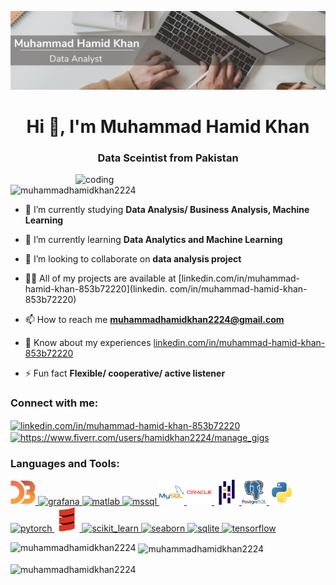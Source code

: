 ![logo]( https://github.com/MuhammadHamidKhan2224/Muhammad-Hamid-Khan-/blob/main/Beige%20and%20White%20Modern%20LinkedIn%20Background%20Photo.png)
<h1 align="center">Hi 👋, I'm Muhammad Hamid Khan</h1>
<h3 align="center">Data Sceintist from Pakistan</h3>
<img align ="right" alt="coding"width="400"src"https://i.pinimg.com/originals/54/e3/7d/54e37d8074ebcde1d96c77d7b2a7f310.gif"> 
<p align="left"> <img src="https://komarev.com/ghpvc/?username=muhammadhamidkhan2224&label=Profile%20views&color=0e75b6&style=flat" alt="muhammadhamidkhan2224" /> </p>

- 🔭 I’m currently studying **Data Analysis/ Business Analysis, Machine Learning**

- 🌱 I’m currently learning **Data Analytics and Machine Learning**

- 👯 I’m looking to collaborate on **data analysis project**

- 👨‍💻 All of my projects are available at [linkedin.com/in/muhammad-hamid-khan-853b72220](linkedin. com/in/muhammad-hamid-khan-853b72220)

- 📫 How to reach me **muhammadhamidkhan2224@gmail.com**

- 📄 Know about my experiences [linkedin.com/in/muhammad-hamid-khan-853b72220](linkedin.com/in/muhammad-hamid-khan-853b72220)

- ⚡ Fun fact **Flexible/ cooperative/ active listener**

<h3 align="left">Connect with me:</h3>
<p align="left">
<a href="https://linkedin.com/in/linkedin.com/in/muhammad-hamid-khan-853b72220" target="blank"><img align="center" src="https://raw.githubusercontent.com/rahuldkjain/github-profile-readme-generator/master/src/images/icons/Social/linked-in-alt.svg" alt="linkedin.com/in/muhammad-hamid-khan-853b72220" height="30" width="40" /></a>
<a href="https://discord.gg/https://www.fiverr.com/users/hamidkhan2224/manage_gigs" target="blank"><img align="center" src="https://raw.githubusercontent.com/rahuldkjain/github-profile-readme-generator/master/src/images/icons/Social/discord.svg" alt="https://www.fiverr.com/users/hamidkhan2224/manage_gigs" height="30" width="40" /></a>
</p>

<h3 align="left">Languages and Tools:</h3>
<p align="left"> <a href="https://d3js.org/" target="_blank" rel="noreferrer"> <img src="https://raw.githubusercontent.com/devicons/devicon/master/icons/d3js/d3js-original.svg" alt="d3js" width="40" height="40"/> </a> <a href="https://grafana.com" target="_blank" rel="noreferrer"> <img src="https://www.vectorlogo.zone/logos/grafana/grafana-icon.svg" alt="grafana" width="40" height="40"/> </a> <a href="https://www.mathworks.com/" target="_blank" rel="noreferrer"> <img src="https://upload.wikimedia.org/wikipedia/commons/2/21/Matlab_Logo.png" alt="matlab" width="40" height="40"/> </a> <a href="https://www.microsoft.com/en-us/sql-server" target="_blank" rel="noreferrer"> <img src="https://www.svgrepo.com/show/303229/microsoft-sql-server-logo.svg" alt="mssql" width="40" height="40"/> </a> <a href="https://www.mysql.com/" target="_blank" rel="noreferrer"> <img src="https://raw.githubusercontent.com/devicons/devicon/master/icons/mysql/mysql-original-wordmark.svg" alt="mysql" width="40" height="40"/> </a> <a href="https://www.oracle.com/" target="_blank" rel="noreferrer"> <img src="https://raw.githubusercontent.com/devicons/devicon/master/icons/oracle/oracle-original.svg" alt="oracle" width="40" height="40"/> </a> <a href="https://pandas.pydata.org/" target="_blank" rel="noreferrer"> <img src="https://raw.githubusercontent.com/devicons/devicon/2ae2a900d2f041da66e950e4d48052658d850630/icons/pandas/pandas-original.svg" alt="pandas" width="40" height="40"/> </a> <a href="https://www.postgresql.org" target="_blank" rel="noreferrer"> <img src="https://raw.githubusercontent.com/devicons/devicon/master/icons/postgresql/postgresql-original-wordmark.svg" alt="postgresql" width="40" height="40"/> </a> <a href="https://www.python.org" target="_blank" rel="noreferrer"> <img src="https://raw.githubusercontent.com/devicons/devicon/master/icons/python/python-original.svg" alt="python" width="40" height="40"/> </a> <a href="https://pytorch.org/" target="_blank" rel="noreferrer"> <img src="https://www.vectorlogo.zone/logos/pytorch/pytorch-icon.svg" alt="pytorch" width="40" height="40"/> </a> <a href="https://www.scala-lang.org" target="_blank" rel="noreferrer"> <img src="https://raw.githubusercontent.com/devicons/devicon/master/icons/scala/scala-original.svg" alt="scala" width="40" height="40"/> </a> <a href="https://scikit-learn.org/" target="_blank" rel="noreferrer"> <img src="https://upload.wikimedia.org/wikipedia/commons/0/05/Scikit_learn_logo_small.svg" alt="scikit_learn" width="40" height="40"/> </a> <a href="https://seaborn.pydata.org/" target="_blank" rel="noreferrer"> <img src="https://seaborn.pydata.org/_images/logo-mark-lightbg.svg" alt="seaborn" width="40" height="40"/> </a> <a href="https://www.sqlite.org/" target="_blank" rel="noreferrer"> <img src="https://www.vectorlogo.zone/logos/sqlite/sqlite-icon.svg" alt="sqlite" width="40" height="40"/> </a> <a href="https://www.tensorflow.org" target="_blank" rel="noreferrer"> <img src="https://www.vectorlogo.zone/logos/tensorflow/tensorflow-icon.svg" alt="tensorflow" width="40" height="40"/> </a> </p>

<p><img align="left" src="https://github-readme-stats.vercel.app/api/top-langs?username=muhammadhamidkhan2224&show_icons=true&locale=en&layout=compact" alt="muhammadhamidkhan2224" /></p>

<p>&nbsp;<img align="center" src="https://github-readme-stats.vercel.app/api?username=muhammadhamidkhan2224&show_icons=true&locale=en" alt="muhammadhamidkhan2224" /></p>

<p><img align="center" src="https://github-readme-streak-stats.herokuapp.com/?user=muhammadhamidkhan2224&" alt="muhammadhamidkhan2224" /></p>

